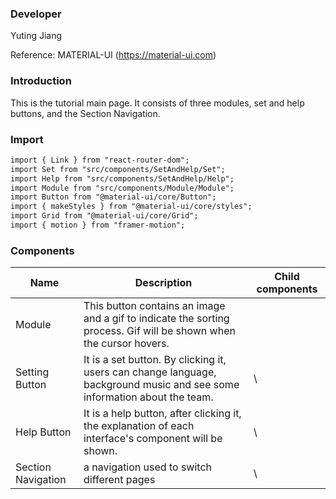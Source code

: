 
### **Developer**
Yuting Jiang

Reference: MATERIAL-UI (https://material-ui.com)



###  **Introduction**

This is the tutorial main page. It consists of three modules, set and help buttons, and the Section Navigation.

###  **Import**

```html
import { Link } from "react-router-dom";
import Set from "src/components/SetAndHelp/Set";
import Help from "src/components/SetAndHelp/Help";
import Module from "src/components/Module/Module";
import Button from "@material-ui/core/Button";
import { makeStyles } from "@material-ui/core/styles";
import Grid from "@material-ui/core/Grid";
import { motion } from "framer-motion";
```

###  **Components**

| Name | Description | Child components |
| ---- | ----------- | ---------------- |
| Module |    This button contains an image and a gif to indicate the sorting process. Gif will be shown when the cursor hovers.|          
| Setting Button |    It is a set button. By clicking it, users can change language, background music and see some information about the team.|\
| Help Button |    It is a help button, after clicking it, the explanation of each interface's component will be shown.        |\
| Section Navigation  |    a navigation used to switch different pages        |\      

